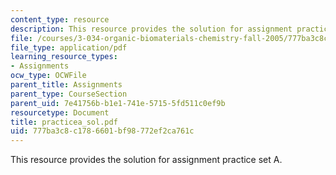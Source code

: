 ```yaml
---
content_type: resource
description: This resource provides the solution for assignment practice set A.
file: /courses/3-034-organic-biomaterials-chemistry-fall-2005/777ba3c8c1786601bf98772ef2ca761c_practicea_sol.pdf
file_type: application/pdf
learning_resource_types:
- Assignments
ocw_type: OCWFile
parent_title: Assignments
parent_type: CourseSection
parent_uid: 7e41756b-b1e1-741e-5715-5fd511c0ef9b
resourcetype: Document
title: practicea_sol.pdf
uid: 777ba3c8-c178-6601-bf98-772ef2ca761c
---
```

This resource provides the solution for assignment practice set A.

